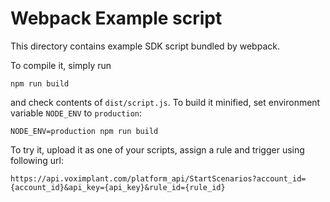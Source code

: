 # Webpack Example script

This directory contains example SDK script bundled by webpack.

To compile it, simply run

```
npm run build
```

and check contents of `dist/script.js`. To build it minified, set
environment variable `NODE_ENV` to `production`:

```
NODE_ENV=production npm run build
```

To try it, upload it as one of your scripts, assign a rule and trigger using following url:

```
https://api.voximplant.com/platform_api/StartScenarios?account_id={account_id}&api_key={api_key}&rule_id={rule_id}
```
